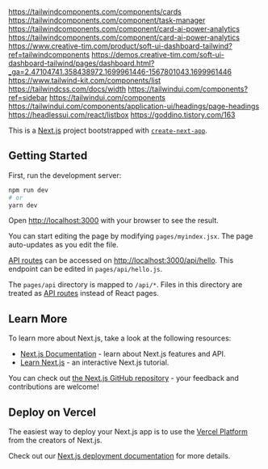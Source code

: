 https://tailwindcomponents.com/components/cards
https://tailwindcomponents.com/component/task-manager
https://tailwindcomponents.com/component/card-ai-power-analytics
https://tailwindcomponents.com/component/card-ai-power-analytics
https://www.creative-tim.com/product/soft-ui-dashboard-tailwind?ref=tailwindcomponents
https://demos.creative-tim.com/soft-ui-dashboard-tailwind/pages/dashboard.html?_ga=2.47104741.358438972.1699961446-1567801043.1699961446
https://www.tailwind-kit.com/components/list
https://tailwindcss.com/docs/width
https://tailwindui.com/components?ref=sidebar
https://tailwindui.com/components
https://tailwindui.com/components/application-ui/headings/page-headings
https://headlessui.com/react/listbox
https://goddino.tistory.com/163

This is a [Next.js](https://nextjs.org/) project bootstrapped
with [`create-next-app`](https://github.com/vercel/next.js/tree/canary/packages/create-next-app).

## Getting Started

First, run the development server:

```bash
npm run dev
# or
yarn dev
```

Open [http://localhost:3000](http://localhost:3000) with your browser to see the result.

You can start editing the page by modifying `pages/myindex.jsx`. The page auto-updates as you edit the file.

[API routes](https://nextjs.org/docs/api-routes/introduction) can be accessed
on [http://localhost:3000/api/hello](http://localhost:3000/api/hello). This endpoint can be edited
in `pages/api/hello.js`.

The `pages/api` directory is mapped to `/api/*`. Files in this directory are treated
as [API routes](https://nextjs.org/docs/api-routes/introduction) instead of React pages.

## Learn More

To learn more about Next.js, take a look at the following resources:

- [Next.js Documentation](https://nextjs.org/docs) - learn about Next.js features and API.
- [Learn Next.js](https://nextjs.org/learn) - an interactive Next.js tutorial.

You can check out [the Next.js GitHub repository](https://github.com/vercel/next.js/) - your feedback and contributions
are welcome!

## Deploy on Vercel

The easiest way to deploy your Next.js app is to use
the [Vercel Platform](https://vercel.com/new?utm_medium=default-template&filter=next.js&utm_source=create-next-app&utm_campaign=create-next-app-readme)
from the creators of Next.js.

Check out our [Next.js deployment documentation](https://nextjs.org/docs/deployment) for more details.
